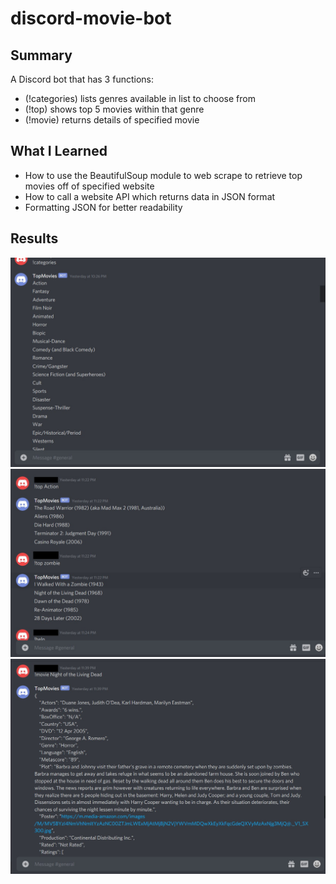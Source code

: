 # discord-movie-bot
## Summary
A Discord bot that has 3 functions:
- (!categories) lists genres available in list to choose from
- (!top) shows top 5 movies within that genre
- (!movie) returns details of specified movie
## What I Learned
- How to use the BeautifulSoup module to web scrape to retrieve top movies off of specified website
- How to call a website API which returns data in JSON format
- Formatting JSON for better readability
## Results
![movie genres](https://github.com/JonathanOliveros/discord-movie-bot/blob/master/movie_genres.jpg)
![movies by genre](https://github.com/JonathanOliveros/discord-movie-bot/blob/master/movies_by_genre.jpg)
![movie description](https://github.com/JonathanOliveros/discord-movie-bot/blob/master/movie_description.jpg)
